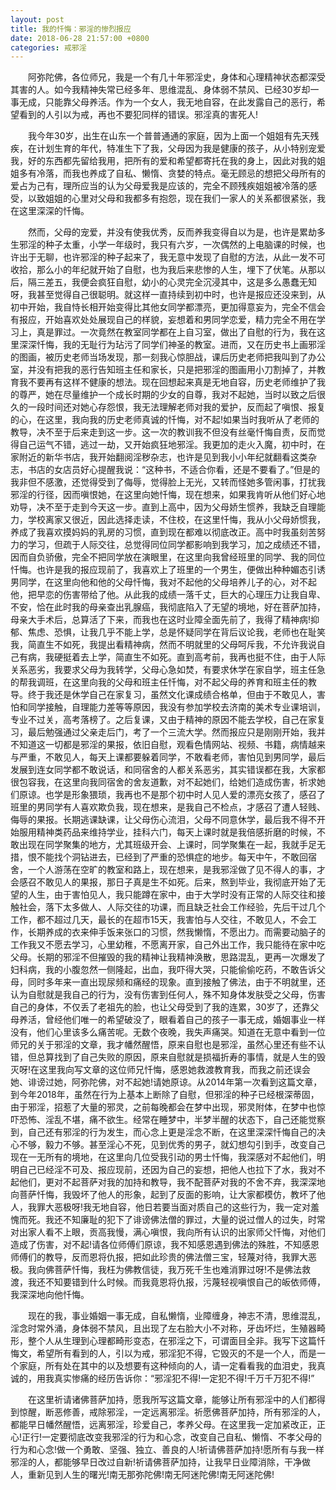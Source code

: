 ```yaml
---
layout: post
title: 我的忏悔：邪淫的惨烈报应
date: 2018-06-28 21:57:00 +0800
categories: 戒邪淫
---
```


　　阿弥陀佛，各位师兄，我是一个有几十年邪淫史，身体和心理精神状态都深受其害的人。如今我精神失常已经多年、思维混乱、身体弱不禁风、已经30岁却一事无成，只能靠父母养活。作为一个女人，我无地自容，在此发露自己的恶行，希望看到的人引以为戒，再也不要犯同样的错误。邪淫真的害死人!
　　我今年30岁，出生在山东一个普普通通的家庭，因为上面一个姐姐有先天残疾，在计划生育的年代，特准生下了我，父母因为我是健康的孩子，从小特别宠爱我，好的东西都先留给我用，把所有的爱和希望都寄托在我的身上，因此对我的姐姐多有冷落，而我也养成了自私、懒惰、贪婪的特点。毫无顾忌的想把父母所有的爱占为己有，理所应当的认为父母爱我是应该的，完全不顾残疾姐姐被冷落的感受，以致姐姐的心里对父母和我都多有抱怨，现在我们一家人的关系都很紧张，我在这里深深的忏悔。
　　然而，父母的宠爱，并没有使我优秀，反而养我变得自以为是，也许是累劫多生邪淫的种子太重，小学一年级时，我只有六岁，一次偶然的上电脑课的时候，也许出于无聊，也许邪淫的种子起来了，我无意中发现了自慰的方法，从此一发不可收拾，那么小的年纪就开始了自慰，也为我后来悲惨的人生，埋下了伏笔。从那以后，隔三差五，我便会疯狂自慰，幼小的心灵完全沉浸其中，这是多么愚蠢无知呀，我甚至觉得自己很聪明。就这样一直持续到初中时，也许是报应还没来到，从初中开始，我自恃长相开始变得比其他女同学都漂亮，更加得意妄为，完全不信会有报应，开始喜欢处处展现自己的样貌，妄想着和男同学恋爱，精力完全不用在学习上，真是罪过。一次竟然在教室同学都在上自习室，做出了自慰的行为，我在这里深深忏悔，我的无耻行为玷污了同学们神圣的教室。进而，又在历史书上画邪淫的图画，被历史老师当场发现，那一刻我心惊胆战，课后历史老师把我叫到了办公室，并没有把我的恶行告知班主任和家长，只是把邪淫的图画用小刀割掉了，并教育我不要再有这样不健康的想法。现在回想起来真是无地自容，历史老师维护了我的尊严，她在尽量维护一个成长时期的少女的自尊，我对不起她，当时以致之后很久的一段时间还对她心存怨恨，我无法理解老师对我的爱护，反而起了嗔恨、报复的心，在这里，我向我的历史老师真诚的忏悔，对不起!如果当时我听从了老师的教导，决不至于后来走到这一步。这一次的教训我不但没有丝毫忏悔自责，反而觉得自己运气不错，逃过一劫，又开始疯狂地邪淫。我更加的走火入魔，初中时，在家附近的新华书店，我开始翻阅淫秽杂志，也许是见到我小小年纪就翻看这类杂志，书店的女店员好心提醒我说：“这种书，不适合你看，还是不要看了。”但是的我非但不感激，还觉得受到了侮辱，觉得脸上无光，又转而怪她多管闲事，打扰我邪淫的行径，因而嗔恨她，在这里向她忏悔，现在想来，如果我肯听从他们好心地劝导，决不至于走到今天这一步。直到上高中，因为父母娇生惯养，我缺乏自理能力，学校离家又很近，因此选择走读，不住校，在这里忏悔，我从小父母娇惯我，养成了我喜欢摸妈妈的乳房的习惯，直到现在都难以彻底改正。高中时我虽刻苦努力的学习，但疏于人际交往，总觉得同位同学都影响到我学习，加之成绩还不错，因而自负骄傲，完全不把同学放在演眼里，在这里向我曾经班里的同学、我的同位忏悔。也许是我的报应现前了，我喜欢上了班里的一个男生，便做出种种媚态引诱男同学，在这里向他和他的父母忏悔，我对不起他的父母培养儿子的心，对不起他，把早恋的伤害带给了他。从此我的成绩一落千丈，巨大的心理压力让我自卑、不安，恰在此时我的母亲查出乳腺癌，我彻底陷入了无望的境地，好在菩萨加持，母亲大手术后，总算活了下来，而我也在这时业障全面先前了，我得了精神病!抑郁、焦虑、恐惧，让我几乎不能上学，总是怀疑同学在背后议论我，老师也在耻笑我，简直生不如死，我提出看精神病，然而不明就里的父母呵斥我，不允许我说自己有病，我硬挺着去上学，简直生不如死。直到高考前，我再也挺不住，由于人际关系恶劣，我要求父母为我转学，父母心急如焚，有要求休学在家自学，班主任急的帮我调班，在这里向我的父母和班主任忏悔，对不起父母的养育和班主任的教导。终于我还是休学自己在家复习，虽然文化课成绩合格单，但由于不敢见人，害怕和同学接触，自理能力差等等原因，我没有参加学校去济南的美术专业课培训，专业不过关，高考落榜了。之后复课，又由于精神的原因不能去学校，自己在家复习，最后勉强通过父亲走后门，考了一个三流大学。然而报应只是刚刚开始，我并不知道这一切都是邪淫的果报，依旧自慰，观看色情网站、视频、书籍，病情越来与严重，不敢见人，每天上课都要躲着同学，不敢看老师，害怕见到男同学，最后发展到连女同学都不敢说话，和同宿舍的人都关系恶劣，其实错误都在我，大家都很包容我，在这里向我同宿舍的舍友道歉，对不起她们，给她们造成伤害，祈求她们原谅。也学是形象猥琐，我再也不是那个初中时人见人爱的漂亮女孩了，感召了班里的男同学有人喜欢欺负我，现在想来，是我自己不检点，才感召了遭人轻贱、侮辱的果报。长期逃课缺课，让父母伤心流泪，父母不同意休学，最后我不得不开始服用精神类药品来维持学业，挂科六门，每天上课时就是我倍感折磨的时候，不敢出现在同学聚集的地方，尤其班级开会、上课时，同学聚集在一起，我就手足无措，恨不能找个洞钻进去，已经到了严重的恐惧症的地步。每天中午，不敢回宿舍，一个人游荡在空旷的教室和路上，现在想来，是我邪淫做了见不得人的事，才会感召不敢见人的果报，那日子真是生不如死。后来，熬到毕业，我彻底开始了无望的人生，由于害怕见人，我只能蹲在家中，由于大学时没有正常的人际交往和接触社会，落下太多做人、人际交往的功课，而且缺乏社会工作经验，先后干过几个工作，都不超过几天，最长的在超市15天，我害怕与人交往，不敢见人，不会工作，长期养成的衣来伸手饭来张口的习惯，然我懒惰，不愿出力。而需要动脑子的工作我又不愿去学习，心里幼稚，不愿离开家，自己外出工作，我只能待在家中吃父母。长期的邪淫不但摧毁的我的精神让我精神涣散，思路混乱，更再一次爆发了妇科病，我的小腹忽然一侧隆起，出血，我吓得大哭，只能偷偷吃药，不敢告诉父母，同时多年来一直出现尿频和痛经的现象。直到接触了佛法，由于不明就里，还认为自慰就是我自己的行为，没有伤害到任何人，殊不知身体发肤受之父母，伤害自己的身体，不仅丢了老祖先的脸，也让父母受到了我的连累，30岁了，还靠父母养活，曾经他们唯一的希望破没了，眼看着自己的孩子一事无成，婚姻事业一样没有，他们心里该多么痛苦呢。无数个夜晚，我失声痛哭。知道在无意中看到一位师兄的关于邪淫的文章，我才幡然醒悟，原来自慰也是邪淫，虽然心里还有些不认错，但总算找到了自己失败的原因，原来自慰就是损福折寿的事情，就是人生的毁灭呀!在这里我向写文章的这位师兄忏悔，感恩她救渡教育我，而我之前还误会她、诽谤过她，阿弥陀佛，对不起她!请她原谅。从2014年第一次看到这篇文章，到今年2018年，虽然在行为上基本上断除了自慰，但邪淫的种子已经根深蒂固，由于邪淫，招惹了大量的邪灵，之前每晚都会在梦中出现，邪灵附体，在梦中也惊吓恐怖、淫乱不堪，痛不欲生。经常在睡梦中，半梦半醒的状态下，自己还能觉察到，自己还有邪淫的行为发生，而心念上更是淫念不断，在这里深深忏悔自己的决心不够，毅力不够。甚至淫心不死，见到优秀的男子，就幻想勾引到手，改变自己现在一无所有的境地，在这里向几位受我引动的男士忏悔，我深感对不起他们，明明自己已经淫不可及、报应现前，还因为自己的妄想，把他人也拉下了水，我对不起他们，更对不起菩萨对我的加持和教导，我不配菩萨对我的不舍不弃，我深深地向菩萨忏悔，我毁坏了他人的形象，起到了反面的影响，让大家都模仿，教坏了他人，我罪大恶极呀!我无地自容，他日若要当面对质自己的这些行为，我一定对羞愧而死。我还不知廉耻的犯下了诽谤佛法僧的罪过，大量的说过僧人的过失，时常对出家人看不上眼，贡高我慢，满心嗔恨，我向所有认识的出家师父忏悔，对他们造成了伤害，对不起!请各位师傅们原谅，我不知感恩遇到佛法的殊胜，不知感恩师傅们的教导，反而恩将仇报，把如此珍贵的佛法僧三宝，轻蔑对待，我罪大恶极。我向佛菩萨忏悔，我枉为佛教信徒，我万死千生也难消罪过呀!不是佛法救渡，我还不知要错到什么时候。而我竟恩将仇报，污蔑轻视嗔恨自己的皈依师傅，我深深地向他忏悔。
　　现在的我，事业婚姻一事无成，自私懒惰，业障缠身，神志不清，思维混乱，淫念时常外涌，身体弱不禁风，且出现了左右脸大小不对称，牙齿坏烂，生殖器畸形，整个人从生理到心理都畸形变态，在邪淫之下，可谓面目全非。我写下这篇忏悔文，希望所有看到的人，引以为戒，邪淫犯不得，它毁灭的不是一个人，而是一个家庭，所有处在其中的以及想要有这种倾向的人，请一定看看我的血泪史，我真诚的，用我真实惨痛的经历告诉你：“邪淫犯不得!一定犯不得!千万千万犯不得!”
　　在这里祈请诸佛菩萨加持，愿我所写这篇文章，能够让所有邪淫中的人们都得到惊醒，断恶修善，戒除邪淫，一定远离邪淫。祈愿佛菩萨加持，所有邪淫的人，都能早日幡然醒悟，远离邪淫，珍爱自己，孝养父母。在这里我一定加紧改正，正心!正行!一定要彻底改变我邪淫的行为和心念，改变自己自私、懒惰、不孝父母的行为和心念!做一个勇敢、坚强、独立、善良的人!祈请佛菩萨加持!愿所有与我一样邪淫的人，都能够早日改过自新!祈请佛菩萨加持，让我早日业障消除，干净做人，重新见到人生的曙光!南无那弥陀佛!南无阿迷陀佛!南无阿迷陀佛!